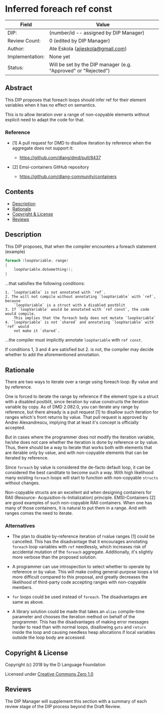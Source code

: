 # Inferred foreach ref const

| Field           | Value                                                           |
|-----------------|-----------------------------------------------------------------|
| DIP:            | (number/id -- assigned by DIP Manager)                          |
| Review Count:   | 0 (edited by DIP Manager)                                       |
| Author:         | Ate Eskola (ajieskola@gmail.com)                                |
| Implementation: | None yet                                                        |
| Status:         | Will be set by the DIP manager (e.g. "Approved" or "Rejected")  |

## Abstract

This DIP proposes that foreach loops should infer ref for their element variables when
it has no effect on semantics.

This is to allow iteration over a range of non-copyable elements without explicit need
to adapt the code for that.

### Reference

- [1] A pull request for DMD to disallow iteration by reference when the aggregate
 does not support it:
    * https://github.com/dlang/dmd/pull/8437

- [2] Emsi-containers GitHub repository
    * https://github.com/dlang-community/containers

## Contents
* [Description](#description)
* [Rationale](#rationale)
* [Copyright & License](#copyright--license)
* [Reviews](#reviews)

## Description

This DIP proposes, that when the compiler encounters a foreach statement
(example)

```D
foreach (loopVariable; range)
{
    loopVariable.doSomething();
}
```

...that satisfies the following conditions:

    1. `loopVariable` is not annotated with `ref`.
    2. The will not compile without annotating `loopVariable` with `ref`, because
        `loopVariable` is a struct with a disabled postblit
    3. If `loopVariable` would be annotated with `ref const`, the code would compile.
        This implies that the foreach body does not mutate `loopVariable`
    4. `loopVariable` is not `shared` and annotating `loopVariable` with `ref` would
        not make it `shared`.

...the compiler must implicitly annotate `loopVariable` with `ref const`.

If conditions 1, 3 and 4 are satisfied but 2. is not, the compiler may decide
whether to add the aforementioned annotation.

## Rationale

There are two ways to iterate over a range using foreach loop: By value and by
reference.

One is forced to iterate the range by reference if the element type is a struct with
a disabled postblit, since iteration by value constructs the iteration variable by
copy. As of DMD 2.082.0, you can iterate any range by reference, but there already
is a pull request [1] to disallow such iteration for ranges which's front returns
by value. That pull request is approved by Andrei Alexandrescu, implying that
at least it's concept is officially accepted.

But in cases where the programmer does not modify the iteration variable, he/she does
not care whether the iteration is done by reference or by value. Thus, there should
be a way to iterate that works both with elements that are iterable only by
value, and with non-copyable elements that can be iterated by reference.

Since `foreach` by value is considered the de-facto default loop, it can be considered
the best canditate to become such a way. With high likelihood many existing `foreach`
loops will start to function with non-copyable `structs` without changes.

Non-copyable structs are an excellent aid when designing containers for RAII (Resource-
Acquisition-Is-Initialization) principle. EMSI-Containers [2] are good examples of such
non-copyable RAII containers. When one has many of those containers, it is natural to
put them in a range. And with ranges comes the need to iterate.

### Alternatives

- The plan to disable by-reference iteration of rvalue ranges [1] could be cancelled.
    This has the disadvantage that it encourages annotating `foreach` loop variables
    with `ref` needlessly, which increases risk of accidental mutation of the `foreach`
    aggregate. Additionally, it's slightly more verbose than the proposed solution.

- A programmer can use introspection to select whether to operate by reference
    or by value. This will make coding general-purpose loops a lot more difficult
    compared to this proposal, and greatly decreases the likelihood of third-party code
    accepting ranges with non-copyable members.

- `for` loops could be used instead of `foreach`. The disadvantages are same as above.

- A library solution could be made that takes an `alias` compile-time parameter and
    chooses the iteration method on behalf of the programmer. This has the disadvantages
    of making error messages harder to read than with normal loops, disallowing
    `goto` and `return` inside the loop and causing needless heap allocations if local
    variables outside the loop body are accessed.


## Copyright & License

Copyright (c) 2018 by the D Language Foundation

Licensed under [Creative Commons Zero 1.0](https://creativecommons.org/publicdomain/zero/1.0/legalcode.txt)

## Reviews

The DIP Manager will supplement this section with a summary of each review stage
of the DIP process beyond the Draft Review.
